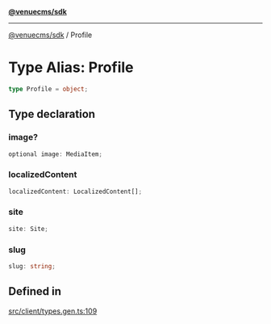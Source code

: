 [**@venuecms/sdk**](../Index.md)

***

[@venuecms/sdk](../Index.md) / Profile

# Type Alias: Profile

```ts
type Profile = object;
```

## Type declaration

### image?

```ts
optional image: MediaItem;
```

### localizedContent

```ts
localizedContent: LocalizedContent[];
```

### site

```ts
site: Site;
```

### slug

```ts
slug: string;
```

## Defined in

[src/client/types.gen.ts:109](https://github.com/venuecms/sdk/blob/2ca50bf1921627009457658807ac341d342a13a9/src/client/types.gen.ts#L109)
